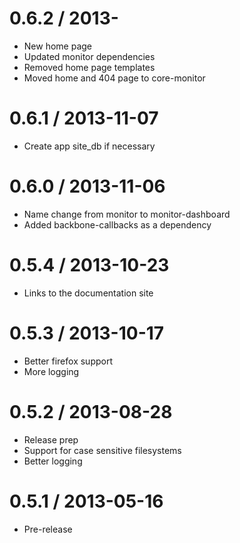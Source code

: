 0.6.2 / 2013-
==================

  * New home page
  * Updated monitor dependencies
  * Removed home page templates
  * Moved home and 404 page to core-monitor

0.6.1 / 2013-11-07
==================

  * Create app site_db if necessary

0.6.0 / 2013-11-06
==================

  * Name change from monitor to monitor-dashboard
  * Added backbone-callbacks as a dependency

0.5.4 / 2013-10-23
==================

  * Links to the documentation site

0.5.3 / 2013-10-17
==================

  * Better firefox support
  * More logging

0.5.2 / 2013-08-28
==================

  * Release prep
  * Support for case sensitive filesystems
  * Better logging

0.5.1 / 2013-05-16
==================

  * Pre-release
